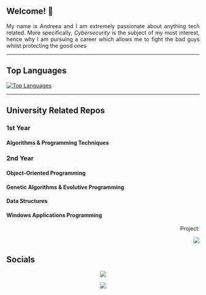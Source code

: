 ## Welcome! 👋
<p align="justify">My name is Andreea and I am extremely passionate about anything tech related. 
More specifically, <i>Cybersecurity</i> is the subject of my most interest, hence why I am pursuing a career which allows me to fight the bad guys whilst protecting the good ones</p>

---

## Top Languages
[![Top Languages](https://github-readme-stats.vercel.app/api/top-langs/?username=andreea-burada&layout=compact&hide_border=true&hide_title=true&theme=vue-dark&bg_color=161A22)](https://github.com/andreea-burada/github-readme-stats)

---

## University Related Repos

### 1st Year

#### Algorithms & Programming Techniques

### 2nd Year

#### Object-Oriented Programming

#### Genetic Algorithms & Evolutive Programming

#### Data Structures

#### Windows Applications Programming

<p align="right" style="margin-bottom:0;">
Project:
</p>
<p align="right">
<img src="https://img.shields.io/badge/C%23-239120?style=for-the-badge&logo=c-sharp&logoColor=white"/>
</p>

## Socials
<p align="center" style="margin : 0; padding-top:0;">
<a href= "https://www.linkedin.com/in/andreea-daniela-burada">
<img src="https://img.shields.io/badge/LinkedIn-0077B5?style=for-the-badge&logo=linkedin&logoColor=white"/>
</a>
</p>

<p align="center">
<a href="mailto:burada.andreea@outlook.com">
<img src="https://img.shields.io/badge/Microsoft_Outlook-0078D4?style=for-the-badge&logo=microsoft-outlook&logoColor=white"/>
</a>
</p>
<!--
**andreea-burada/andreea-burada** is a ✨ _special_ ✨ repository because its `README.md` (this file) appears on your GitHub profile.

Here are some ideas to get you started:

- 🔭 I’m currently working on ...
- 🌱 I’m currently learning ...
- 👯 I’m looking to collaborate on ...
- 🤔 I’m looking for help with ...
- 💬 Ask me about ...
- 📫 How to reach me: ...
- 😄 Pronouns: ...
- ⚡ Fun fact: ...
-->
